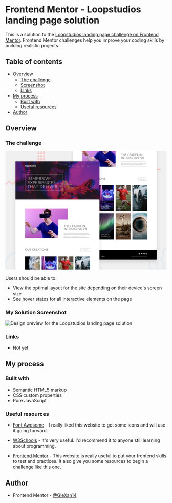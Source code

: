# Frontend Mentor - Loopstudios landing page solution

This is a solution to the [Loopstudios landing page challenge on Frontend Mentor](https://www.frontendmentor.io/challenges/loopstudios-landing-page-N88J5Onjw). Frontend Mentor challenges help you improve your coding skills by building realistic projects. 

## Table of contents

- [Overview](#overview)
  - [The challenge](#the-challenge)
  - [Screenshot](#screenshot)
  - [Links](#links)
- [My process](#my-process)
  - [Built with](#built-with)
  - [Useful resources](#useful-resources)
- [Author](#author)


## Overview

### The challenge

![Design preview for the Loopstudios landing page challenge](./design/desktop-preview.jpg)


Users should be able to:

- View the optimal layout for the site depending on their device's screen size
- See hover states for all interactive elements on the page

### My Solution Screenshot

![Design preview for the Loopstudios landing page solution](./design/mine/page.jepg)


### Links

- Not yet

## My process

### Built with

- Semantic HTML5 markup
- CSS custom properties
- Pure JavaScript


### Useful resources

- [Font Awesome](https://fontawesome.com/) - I really liked this website to get some icons and will use it going forward.
- [W3Schools](https://www.w3schools.com/) - It's very useful. I'd recommend it to anyone still learning about programming.

- [Frontend Mentor](https://www.frontendmentor.io/challenges) - This website is really useful to put your frontend skills to test and practices. It also give you some resources to begin a challenge like this one.


## Author

- Frontend Mentor - [@GleXan14](https://www.frontendmentor.io/profile/GleXan14)